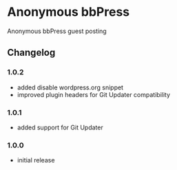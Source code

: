 # Anonymous bbPress

Anonymous bbPress guest posting

## Changelog

### 1.0.2
- added disable wordpress.org snippet
- improved plugin headers for Git Updater compatibility

### 1.0.1
- added support for Git Updater

### 1.0.0
- initial release
